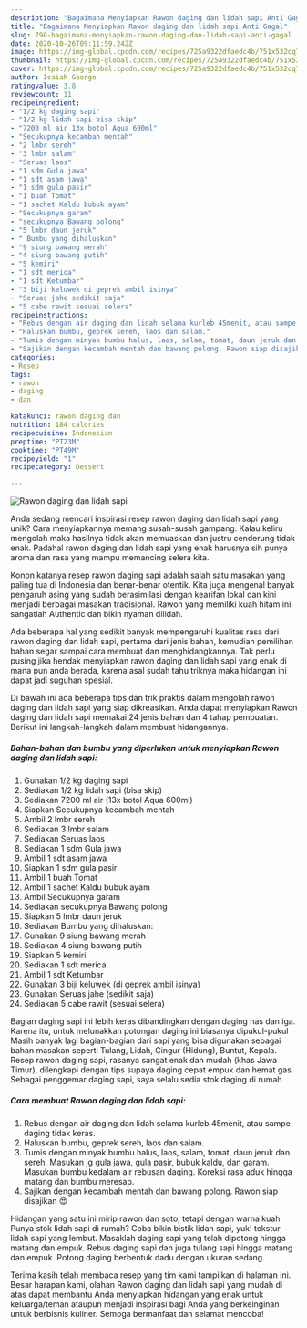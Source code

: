 ```yaml
---
description: "Bagaimana Menyiapkan Rawon daging dan lidah sapi Anti Gagal"
title: "Bagaimana Menyiapkan Rawon daging dan lidah sapi Anti Gagal"
slug: 798-bagaimana-menyiapkan-rawon-daging-dan-lidah-sapi-anti-gagal
date: 2020-10-26T09:11:59.242Z
image: https://img-global.cpcdn.com/recipes/725a9322dfaedc4b/751x532cq70/rawon-daging-dan-lidah-sapi-foto-resep-utama.jpg
thumbnail: https://img-global.cpcdn.com/recipes/725a9322dfaedc4b/751x532cq70/rawon-daging-dan-lidah-sapi-foto-resep-utama.jpg
cover: https://img-global.cpcdn.com/recipes/725a9322dfaedc4b/751x532cq70/rawon-daging-dan-lidah-sapi-foto-resep-utama.jpg
author: Isaiah George
ratingvalue: 3.8
reviewcount: 11
recipeingredient:
- "1/2 kg daging sapi"
- "1/2 kg lidah sapi bisa skip"
- "7200 ml air 13x botol Aqua 600ml"
- "Secukupnya kecambah mentah"
- "2 lmbr sereh"
- "3 lmbr salam"
- "Seruas laos"
- "1 sdm Gula jawa"
- "1 sdt asam jawa"
- "1 sdm gula pasir"
- "1 buah Tomat"
- "1 sachet Kaldu bubuk ayam"
- "Secukupnya garam"
- "secukupnya Bawang polong"
- "5 lmbr daun jeruk"
- " Bumbu yang dihaluskan"
- "9 siung bawang merah"
- "4 siung bawang putih"
- "5 kemiri"
- "1 sdt merica"
- "1 sdt Ketumbar"
- "3 biji keluwek di geprek ambil isinya"
- "Seruas jahe sedikit saja"
- "5 cabe rawit sesuai selera"
recipeinstructions:
- "Rebus dengan air daging dan lidah selama kurleb 45menit, atau sampe daging tidak keras."
- "Haluskan bumbu, geprek sereh, laos dan salam."
- "Tumis dengan minyak bumbu halus, laos, salam, tomat, daun jeruk dan sereh. Masukan jg gula jawa, gula pasir, bubuk kaldu, dan garam. Masukan bumbu kedalam air rebusan daging. Koreksi rasa aduk hingga matang dan bumbu meresap."
- "Sajikan dengan kecambah mentah dan bawang polong. Rawon siap disajikan 😍"
categories:
- Resep
tags:
- rawon
- daging
- dan

katakunci: rawon daging dan 
nutrition: 184 calories
recipecuisine: Indonesian
preptime: "PT23M"
cooktime: "PT49M"
recipeyield: "1"
recipecategory: Dessert

---
```



![Rawon daging dan lidah sapi](https://img-global.cpcdn.com/recipes/725a9322dfaedc4b/751x532cq70/rawon-daging-dan-lidah-sapi-foto-resep-utama.jpg)

Anda sedang mencari inspirasi resep rawon daging dan lidah sapi yang unik? Cara menyiapkannya memang susah-susah gampang. Kalau keliru mengolah maka hasilnya tidak akan memuaskan dan justru cenderung tidak enak. Padahal rawon daging dan lidah sapi yang enak harusnya sih punya aroma dan rasa yang mampu memancing selera kita.

Konon katanya resep rawon daging sapi adalah salah satu masakan yang paling tua di Indonesia dan benar-benar otentik. Kita juga mengenal banyak pengaruh asing yang sudah berasimilasi dengan kearifan lokal dan kini menjadi berbagai masakan tradisional. Rawon yang memiliki kuah hitam ini sangatlah Authentic dan bikin nyaman dilidah.

Ada beberapa hal yang sedikit banyak mempengaruhi kualitas rasa dari rawon daging dan lidah sapi, pertama dari jenis bahan, kemudian pemilihan bahan segar sampai cara membuat dan menghidangkannya. Tak perlu pusing jika hendak menyiapkan rawon daging dan lidah sapi yang enak di mana pun anda berada, karena asal sudah tahu triknya maka hidangan ini dapat jadi suguhan spesial.


Di bawah ini ada beberapa tips dan trik praktis dalam mengolah rawon daging dan lidah sapi yang siap dikreasikan. Anda dapat menyiapkan Rawon daging dan lidah sapi memakai 24 jenis bahan dan 4 tahap pembuatan. Berikut ini langkah-langkah dalam membuat hidangannya.

<!--inarticleads1-->

##### Bahan-bahan dan bumbu yang diperlukan untuk menyiapkan Rawon daging dan lidah sapi:

1. Gunakan 1/2 kg daging sapi
1. Sediakan 1/2 kg lidah sapi (bisa skip)
1. Sediakan 7200 ml air (13x botol Aqua 600ml)
1. Siapkan Secukupnya kecambah mentah
1. Ambil 2 lmbr sereh
1. Sediakan 3 lmbr salam
1. Sediakan Seruas laos
1. Sediakan 1 sdm Gula jawa
1. Ambil 1 sdt asam jawa
1. Siapkan 1 sdm gula pasir
1. Ambil 1 buah Tomat
1. Ambil 1 sachet Kaldu bubuk ayam
1. Ambil Secukupnya garam
1. Sediakan secukupnya Bawang polong
1. Siapkan 5 lmbr daun jeruk
1. Sediakan  Bumbu yang dihaluskan:
1. Gunakan 9 siung bawang merah
1. Sediakan 4 siung bawang putih
1. Siapkan 5 kemiri
1. Sediakan 1 sdt merica
1. Ambil 1 sdt Ketumbar
1. Gunakan 3 biji keluwek (di geprek ambil isinya)
1. Gunakan Seruas jahe (sedikit saja)
1. Sediakan 5 cabe rawit (sesuai selera)


Bagian daging sapi ini lebih keras dibandingkan dengan daging has dan iga. Karena itu, untuk melunakkan potongan daging ini biasanya dipukul-pukul Masih banyak lagi bagian-bagian dari sapi yang bisa digunakan sebagai bahan masakan seperti Tulang, Lidah, Cingur (Hidung), Buntut, Kepala. Resep rawon daging sapi, rasanya sangat enak dan mudah (khas Jawa Timur), dilengkapi dengan tips supaya daging cepat empuk dan hemat gas. Sebagai penggemar daging sapi, saya selalu sedia stok daging di rumah. 

<!--inarticleads2-->

##### Cara membuat Rawon daging dan lidah sapi:

1. Rebus dengan air daging dan lidah selama kurleb 45menit, atau sampe daging tidak keras.
1. Haluskan bumbu, geprek sereh, laos dan salam.
1. Tumis dengan minyak bumbu halus, laos, salam, tomat, daun jeruk dan sereh. Masukan jg gula jawa, gula pasir, bubuk kaldu, dan garam. Masukan bumbu kedalam air rebusan daging. Koreksi rasa aduk hingga matang dan bumbu meresap.
1. Sajikan dengan kecambah mentah dan bawang polong. Rawon siap disajikan 😍


Hidangan yang satu ini mirip rawon dan soto, tetapi dengan warna kuah Punya stok lidah sapi di rumah? Coba bikin bistik lidah sapi, yuk! tekstur lidah sapi yang lembut. Masaklah daging sapi yang telah dipotong hingga matang dan empuk. Rebus daging sapi dan juga tulang sapi hingga matang dan empuk. Potong daging berbentuk dadu dengan ukuran sedang. 

Terima kasih telah membaca resep yang tim kami tampilkan di halaman ini. Besar harapan kami, olahan Rawon daging dan lidah sapi yang mudah di atas dapat membantu Anda menyiapkan hidangan yang enak untuk keluarga/teman ataupun menjadi inspirasi bagi Anda yang berkeinginan untuk berbisnis kuliner. Semoga bermanfaat dan selamat mencoba!

